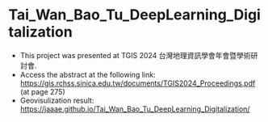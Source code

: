 # Tai_Wan_Bao_Tu_DeepLearning_Digitalization
+ This project was presented at TGIS 2024 台灣地理資訊學會年會暨學術研討會.
+ Access the abstract at the following link: https://gis.rchss.sinica.edu.tw/documents/TGIS2024_Proceedings.pdf (at page 275)
+ Geovisulization result: https://jaaae.github.io/Tai_Wan_Bao_Tu_DeepLearning_Digitalization/
